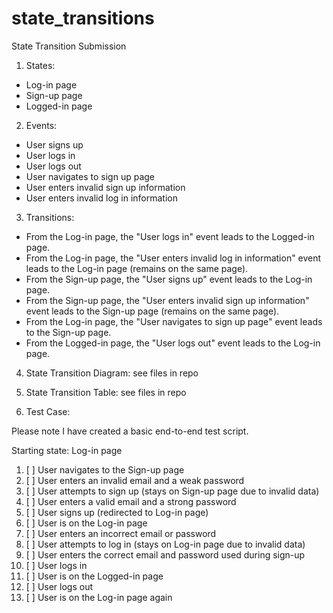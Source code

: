 # state_transitions
State Transition Submission

1. States:

* Log-in page
* Sign-up page
* Logged-in page

2. Events:

* User signs up
* User logs in
* User logs out
* User navigates to sign up page
* User enters invalid sign up information
* User enters invalid log in information

3. Transitions:

* From the Log-in page, the "User logs in" event leads to the Logged-in page.
* From the Log-in page, the "User enters invalid log in information" event leads to the Log-in page (remains on the same page).
* From the Sign-up page, the "User signs up" event leads to the Log-in page.
* From the Sign-up page, the "User enters invalid sign up information" event leads to the Sign-up page (remains on the same page).
* From the Log-in page, the "User navigates to sign up page" event leads to the Sign-up page.
* From the Logged-in page, the "User logs out" event leads to the Log-in page.

4. State Transition Diagram: see files in repo

5. State Transition Table: see files in repo

6. Test Case:

Please note I have created a basic end-to-end test script.

Starting state: Log-in page

1. [ ] User navigates to the Sign-up page
2. [ ] User enters an invalid email and a weak password
3. [ ] User attempts to sign up (stays on Sign-up page due to invalid data)
4. [ ] User enters a valid email and a strong password
5. [ ] User signs up (redirected to Log-in page)
6. [ ] User is on the Log-in page
7. [ ] User enters an incorrect email or password
8. [ ] User attempts to log in (stays on Log-in page due to invalid data)
9. [ ] User enters the correct email and password used during sign-up
10. [ ] User logs in
11. [ ] User is on the Logged-in page
12. [ ] User logs out
13. [ ] User is on the Log-in page again

